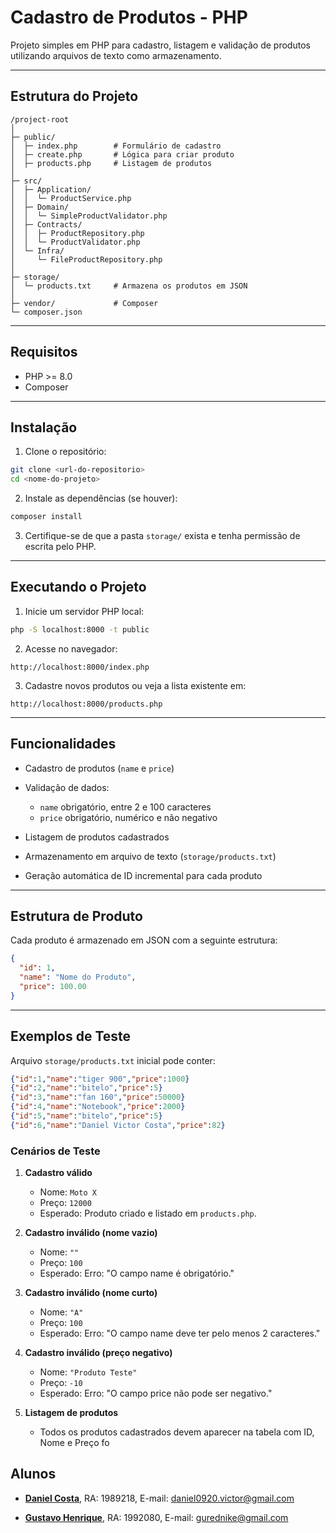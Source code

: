 # Cadastro de Produtos - PHP

Projeto simples em PHP para cadastro, listagem e validação de produtos utilizando arquivos de texto como armazenamento.

---

## Estrutura do Projeto

```
/project-root
│
├─ public/
│  ├─ index.php        # Formulário de cadastro
│  ├─ create.php       # Lógica para criar produto
│  ├─ products.php     # Listagem de produtos
│
├─ src/
│  ├─ Application/
│  │  └─ ProductService.php
│  ├─ Domain/
│  │  └─ SimpleProductValidator.php
│  ├─ Contracts/
│  │  ├─ ProductRepository.php
│  │  └─ ProductValidator.php
│  └─ Infra/
│     └─ FileProductRepository.php
│
├─ storage/
│  └─ products.txt     # Armazena os produtos em JSON
│
├─ vendor/             # Composer
└─ composer.json
```

---

## Requisitos

* PHP >= 8.0
* Composer

---

## Instalação

1. Clone o repositório:

```bash
git clone <url-do-repositorio>
cd <nome-do-projeto>
```

2. Instale as dependências (se houver):

```bash
composer install
```

3. Certifique-se de que a pasta `storage/` exista e tenha permissão de escrita pelo PHP.

---

## Executando o Projeto

1. Inicie um servidor PHP local:

```bash
php -S localhost:8000 -t public
```

2. Acesse no navegador:

```
http://localhost:8000/index.php
```

3. Cadastre novos produtos ou veja a lista existente em:

```
http://localhost:8000/products.php
```

---

## Funcionalidades

* Cadastro de produtos (`name` e `price`)
* Validação de dados:

  * `name` obrigatório, entre 2 e 100 caracteres
  * `price` obrigatório, numérico e não negativo
* Listagem de produtos cadastrados
* Armazenamento em arquivo de texto (`storage/products.txt`)
* Geração automática de ID incremental para cada produto

---

## Estrutura de Produto

Cada produto é armazenado em JSON com a seguinte estrutura:

```json
{
  "id": 1,
  "name": "Nome do Produto",
  "price": 100.00
}
```

---

## Exemplos de Teste

Arquivo `storage/products.txt` inicial pode conter:

```json
{"id":1,"name":"tiger 900","price":1000}
{"id":2,"name":"bitelo","price":5}
{"id":3,"name":"fan 160","price":50000}
{"id":4,"name":"Notebook","price":2000}
{"id":5,"name":"bitelo","price":5}
{"id":6,"name":"Daniel Victor Costa","price":82}
```

### Cenários de Teste

1. **Cadastro válido**

   * Nome: `Moto X`
   * Preço: `12000`
   * Esperado: Produto criado e listado em `products.php`.

2. **Cadastro inválido (nome vazio)**

   * Nome: `""`
   * Preço: `100`
   * Esperado: Erro: "O campo name é obrigatório."

3. **Cadastro inválido (nome curto)**

   * Nome: `"A"`
   * Preço: `100`
   * Esperado: Erro: "O campo name deve ter pelo menos 2 caracteres."

4. **Cadastro inválido (preço negativo)**

   * Nome: `"Produto Teste"`
   * Preço: `-10`
   * Esperado: Erro: "O campo price não pode ser negativo."

5. **Listagem de produtos**

   * Todos os produtos cadastrados devem aparecer na tabela com ID, Nome e Preço fo

##  Alunos
 - **[Daniel Costa](https://www.linkedin.com/in/daniel-costa-b88a07198)**, RA: 1989218, E-mail: daniel0920.victor@gmail.com

 - **[Gustavo Henrique](https://www.linkedin.com/in/gustavo-henrique-vieira-da-silva-6284b7231)**, RA: 1992080, E-mail: gurednike@gmail.com
